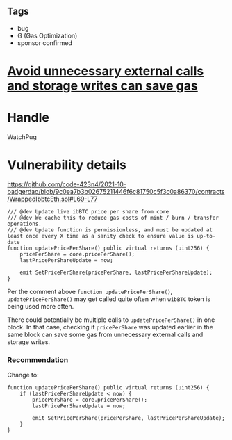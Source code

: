 ## Tags

- bug
- G (Gas Optimization)
- sponsor confirmed

# [Avoid unnecessary external calls and storage writes can save gas](https://github.com/code-423n4/2021-10-badgerdao-findings/issues/58) 

# Handle

WatchPug


# Vulnerability details

https://github.com/code-423n4/2021-10-badgerdao/blob/9c0ea7b3b02675211446f6c81750c5f3c0a86370/contracts/WrappedIbbtcEth.sol#L69-L77

```solidity
/// @dev Update live ibBTC price per share from core
/// @dev We cache this to reduce gas costs of mint / burn / transfer operations.
/// @dev Update function is permissionless, and must be updated at least once every X time as a sanity check to ensure value is up-to-date
function updatePricePerShare() public virtual returns (uint256) {
    pricePerShare = core.pricePerShare();
    lastPricePerShareUpdate = now;

    emit SetPricePerShare(pricePerShare, lastPricePerShareUpdate);
}
```

Per the comment above `function updatePricePerShare()`, `updatePricePerShare()` may get called quite often when `wibBTC` token is being used more often.

There could potentially be multiple calls to `updatePricePerShare()` in one block. In that case, checking if `pricePerShare` was updated earlier in the same block can save some gas from unnecessary external calls and storage writes.

### Recommendation

Change to:

```solidity
function updatePricePerShare() public virtual returns (uint256) {
    if (lastPricePerShareUpdate < now) {
        pricePerShare = core.pricePerShare();
        lastPricePerShareUpdate = now;

        emit SetPricePerShare(pricePerShare, lastPricePerShareUpdate);
    }
}
```

